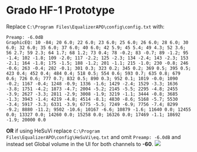 # Grado HF-1 Prototype
Replace `C:\Program Files\EqualizerAPO\config\config.txt` with:
```
Preamp: -6.0dB
GraphicEQ: 10 -84; 20 6.0; 22 6.0; 23 6.0; 25 6.0; 26 6.0; 28 6.0; 30 6.0; 32 6.0; 35 6.0; 37 6.0; 40 6.0; 42 5.9; 45 5.4; 49 4.3; 52 3.6; 56 2.7; 59 2.3; 64 1.7; 68 1.2; 73 0.4; 78 -0.2; 83 -0.7; 89 -1.2; 95 -1.4; 102 -1.8; 109 -2.0; 117 -2.2; 125 -2.3; 134 -2.4; 143 -2.3; 153 -2.1; 164 -1.8; 175 -1.5; 188 -1.2; 201 -1.1; 215 -1.0; 230 -0.8; 246 -0.6; 263 -0.4; 282 -0.1; 301 0.3; 323 0.2; 345 0.2; 369 0.5; 395 0.5; 423 0.4; 452 0.4; 484 0.4; 518 0.5; 554 0.6; 593 0.7; 635 0.8; 679 0.6; 726 0.6; 777 0.7; 832 0.5; 890 0.3; 952 0.1; 1019 -0.0; 1090 -0.2; 1167 -0.4; 1248 -0.9; 1336 -1.6; 1429 -2.4; 1529 -3.3; 1636 -3.8; 1751 -4.2; 1873 -4.7; 2004 -5.2; 2145 -5.5; 2295 -4.8; 2455 -3.9; 2627 -3.3; 2811 -2.9; 3008 -1.9; 3219 -1.1; 3444 -0.8; 3685 -1.3; 3943 -1.4; 4219 -4.8; 4514 -8.1; 4830 -8.6; 5168 -5.7; 5530 -3.4; 5917 -3.3; 6331 -3.9; 6775 -5.5; 7249 -6.9; 7756 -7.4; 8299 -9.2; 8880 -11.2; 9502 -10.6; 10167 -6.6; 10879 -1.6; 11640 0.0; 12455 0.0; 13327 0.0; 14260 0.0; 15258 0.0; 16326 0.0; 17469 -1.1; 18692 -1.9; 20000 0.0
```
**OR** if using HeSuVi replace `C:\Program Files\EqualizerAPO\config\HeSuVi\eq.txt` and omit `Preamp: -6.0dB` and instead set Global volume in the UI for both channels to **-60**.
![](https://raw.githubusercontent.com/jaakkopasanen/AutoEq/master/results/SBAF-Serious/innerfidelity/onear/Grado%20HF-1%20Prototype/Grado%20HF-1%20Prototype.png)